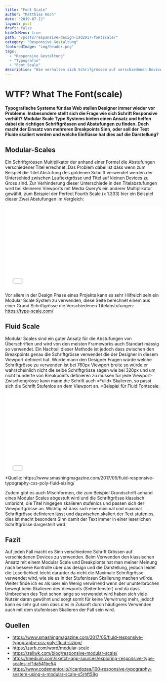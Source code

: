 ```yaml
---
title: "Font Scale"
author: "Matthias Koch"
date: "2019-07-12"
layout: post
draft: false
hideInMenu: true
path: "/posts/responsive-design-iad2017-fontscale/"
category: "Responsive Gestaltung"
featuredImage: "img/header.png"
tags:
  - "Responsive Gestaltung"
  - "Typografie"
  - "Font Scale"
description: "Wie verhalten sich Schrifgrössen auf verschiedenen Device grössen? dazu gibt es verschiedne Methoden die man anwenden kann, die am häufig verwendeten sind «Modular-Scales» und «Fluid Scale»."
---
```


# WTF? What The Font(scale)

**Typografische Systeme für das Web stellen Designer immer wieder vor Probleme. Insbesondere stellt sich die Frage wie sich Schrift Responsive verhält?
Modular Scale Type Systems bieten einen Ansatz und helfen dabei die richtigen Schriftgrössen und Abstufungen zu finden. Doch macht der Einsatz von mehreren Breakpoints Sinn, oder soll der Text Fluide skaliert werden und welche Einflüsse hat dies auf die Darstellung?**

## Modular-Scales
Ein Schriftgrössen Multiplikator der anhand einer Formel die Abstufungen verschiedener Titel errechnet. Das Problem dabei ist dass wenn zum Beispiel die Titel Abstufung des goldenen Schnitt verwendet werden der Unterschied zwischen Lauftextgrösse und Titel auf kleinen Devices zu Gross sind. Zur Verhinderung dieser Unterschiede in den Titelabstufungen wird bei kleineren Viewports mit Media Query’s ein anderer Multiplikator gewählt, zum Beispiel der Perfect Fourth Scale (x 1.333) hier ein Beispiel dieser Zwei Abstufungen im Vergleich:
<iframe height="265" style="width: 100%;" scrolling="no" title="Smaller Ratio" src="//codepen.io/larsmaeder/embed/zQjBMj/?height=265&theme-id=dark&default-tab=result" frameborder="no" allowtransparency="true" allowfullscreen="true">
  See the Pen <a href='https://codepen.io/larsmaeder/pen/zQjBMj/'>Smaller Ratio</a> by Lars Mäder
  (<a href='https://codepen.io/larsmaeder'>@larsmaeder</a>) on <a href='https://codepen.io'>CodePen</a>.
</iframe>

Vor allem in der Design Phase eines Projekts kann es sehr Hilfreich sein ein Modular Scale System zu verwenden, diese Seite berechnet einem aus einer Grund Schriftgrösse die Verschiedenen Titelabstufungen: https://type-scale.com/

## Fluid Scale
Modular Scales sind ein guter Ansatz für die Abstufungen von Überschriften und wird von den meisten Frameworks auch Standart mässig so verwendet. Ein Nachteil dieser Methode ist jedoch dass zwischen den Breakpoints genau die Schriftgrösse verwendet die der Designer in diesem Viewport definiert hat. Würde mann den Designer Fragen würde welche Schriftgrösse zu verwenden ist bei 760px Viewport breite so würde er wahrscheinlich nicht die selbe Schriftgrösse sagen wie bei 320px und um nicht hunderte von Breakpoints definieren zu müssen für jede Viewport-Zwischengrösse kann mann die Schrift auch «Fulid» Skalieren, so passt sich die Schrift Stufenlos an dem Viewport an.
*Beispiel für Fluid Fontscale:
<iframe height="265" style="width: 100%;" scrolling="no" title="Poly Fluid Sizing using linear equations, viewport units and calc()" src="//codepen.io/jakobud/embed/vmKLYb/?height=265&theme-id=dark&default-tab=result" frameborder="no" allowtransparency="true" allowfullscreen="true">
  See the Pen <a href='https://codepen.io/jakobud/pen/vmKLYb/'>Poly Fluid Sizing using linear equations, viewport units and calc()</a> by Jake Wilson
  (<a href='https://codepen.io/jakobud'>@jakobud</a>) on <a href='https://codepen.io'>CodePen</a>.
</iframe>
*Quelle: https://www.smashingmagazine.com/2017/05/fluid-responsive-typography-css-poly-fluid-sizing/


Zudem gibt es auch Mischformen, die zum Beispiel Grundschrift anhand eines Modular Scales abgestuft wird und die Schriftgrösse klassisch umbricht, die Titel hingegen skalieren stufenlos und passen sich der Viewportgrösse an. Wichtig ist dass sich eine minimal und maximal Schriftgrösse definieren lässt und dazwischen skaliert der Text stufenlos, dies ist macht besonders Sinn damit der Text immer in einer leserlichen Schriftgrösse dargestellt wird.

## Fazit
Auf jeden Fall macht es Sinn verschiedene Schrift Grössen auf verschiedenen Devices zu verwenden. Beim Verwenden den klassischen Ansatz mit einem Modular Scale und Breakpionts hat man meiner Meinung nach bessere Kontrolle über das design und die Darstellung, jedoch leidet die Leserlichkeit leicht darunter da nicht die Maximale Schriftgrösse verwendet wird, wie sie es in der Stufenlosen Skalierung machen würde. Weiter finde ich es als user ein Wenig verwirrend wenn der ununterbrochen bewegt beim Skalieren des Viewports (Seitenfenster) und da dass Umbrechen des Text schon lange so verwendet wird haben sich viele Nutzer daran gewöhnt und sorgt somit für keine Verwirrung mehr, jedoch kann es sehr gut sein dass dies in Zukunft durch häufigeres Verwenden auch mit dem stufenlosen Skalieren der Fall sein wird.


## Quellen
* https://www.smashingmagazine.com/2017/05/fluid-responsive-typography-css-poly-fluid-sizing/
* https://zurb.com/word/modular-scale
* https://zellwk.com/blog/responsive-modular-scale/
* https://medium.com/sketch-app-sources/exploring-responsive-type-scales-cf1da541be54
* https://www.codementor.io/ricardozea/100-responsive-typography-system-using-a-modular-scale-s5rhft58g
